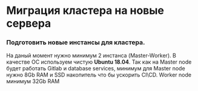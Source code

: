 # Миграция кластера на новые сервера

### Подготовить новые инстансы для кластера. 
На даный момент нужно минимум 2 инстанса (Master-Worker). 
В качестве ОС используем чистую **Ubuntu 18.04**.
Так как на Master node будет работать Gitlab и database services, минимум для Master node нужно 8Gb RAM и SSD накопитель что бы ускорить CI\CD.
Worker node минимум 32Gb RAM
